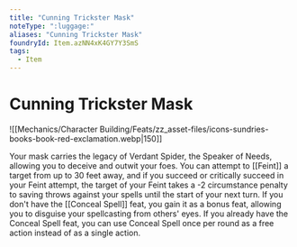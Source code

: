```yaml
---
title: "Cunning Trickster Mask"
noteType: ":luggage:"
aliases: "Cunning Trickster Mask"
foundryId: Item.azNN4xK4GY7Y3SmS
tags:
  - Item
---
```


# Cunning Trickster Mask
![[Mechanics/Character Building/Feats/zz_asset-files/icons-sundries-books-book-red-exclamation.webp|150]]

Your mask carries the legacy of Verdant Spider, the Speaker of Needs, allowing you to deceive and outwit your foes. You can attempt to [[Feint]] a target from up to 30 feet away, and if you succeed or critically succeed in your Feint attempt, the target of your Feint takes a -2 circumstance penalty to saving throws against your spells until the start of your next turn. If you don't have the [[Conceal Spell]] feat, you gain it as a bonus feat, allowing you to disguise your spellcasting from others' eyes. If you already have the Conceal Spell feat, you can use Conceal Spell once per round as a free action instead of as a single action.
